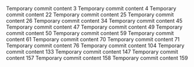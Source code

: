 Temporary commit content 3
Temporary commit content 4
Temporary commit content 22
Temporary commit content 25
Temporary commit content 26
Temporary commit content 34
Temporary commit content 45
Temporary commit content 47
Temporary commit content 49
Temporary commit content 50
Temporary commit content 59
Temporary commit content 61
Temporary commit content 70
Temporary commit content 71
Temporary commit content 76
Temporary commit content 104
Temporary commit content 133
Temporary commit content 147
Temporary commit content 157
Temporary commit content 158
Temporary commit content 159
